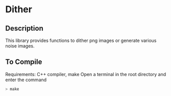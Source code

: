 # Dither

## Description
This library provides functions to dither png images or generate various noise images.

## To Compile
Requirements: C++ compiler, make
Open a terminal in the root directory and enter the command
```bash
> make
```